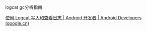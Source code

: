 logcat gc分析指南

[使用 Logcat 写入和查看日志  | Android 开发者  | Android Developers (google.cn)](https://developer.android.google.cn/studio/debug/am-logcat#memory-logs)